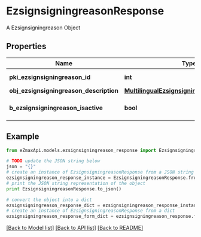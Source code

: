 # EzsignsigningreasonResponse

A Ezsignsigningreason Object

## Properties

Name | Type | Description | Notes
------------ | ------------- | ------------- | -------------
**pki_ezsignsigningreason_id** | **int** | The unique ID of the Ezsignsigningreason | 
**obj_ezsignsigningreason_description** | [**MultilingualEzsignsigningreasonDescription**](MultilingualEzsignsigningreasonDescription.md) |  | 
**b_ezsignsigningreason_isactive** | **bool** | Whether the ezsignsigningreason is active or not | 

## Example

```python
from eZmaxApi.models.ezsignsigningreason_response import EzsignsigningreasonResponse

# TODO update the JSON string below
json = "{}"
# create an instance of EzsignsigningreasonResponse from a JSON string
ezsignsigningreason_response_instance = EzsignsigningreasonResponse.from_json(json)
# print the JSON string representation of the object
print EzsignsigningreasonResponse.to_json()

# convert the object into a dict
ezsignsigningreason_response_dict = ezsignsigningreason_response_instance.to_dict()
# create an instance of EzsignsigningreasonResponse from a dict
ezsignsigningreason_response_form_dict = ezsignsigningreason_response.from_dict(ezsignsigningreason_response_dict)
```
[[Back to Model list]](../README.md#documentation-for-models) [[Back to API list]](../README.md#documentation-for-api-endpoints) [[Back to README]](../README.md)


